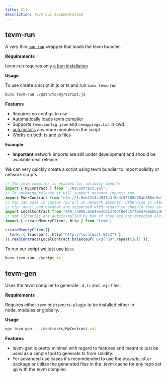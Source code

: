```yaml
---
title: Cli
description: Tevm CLI documentation
---
```


## tevm-run

A very thin [`bun run`](https://bun.sh/docs/cli/run) wrapper that loads the tevm bundler.

**Requirements**

tevm-run requires only [a bun installation](https://bun.sh/docs/installation)

**Usage**

To use create a script in js or ts and run `bunx tevm-run`

```bash
bunx tevm-run ./path/to/my/script.js
```

**Features**

- Requires no configs to use
- Automatically loads tevm compiler
- Supports `tevm.config.json` and `remappings.txt` in cwd
- [autoinstalls](https://bun.sh/docs/runtime/autoimport) any node modules in the script
- Works on both ts and js files

**Example**

- **Important** network imports are still under development and should be available next release.

We can very quickly create a script using tevm bundler to import solidity or network scripts

```typescript
// The tevm compiler is enabled for solidity imports
import { MyContract } from "./MyContract.sol";
// In upcoming release it will support network imports too
import PunkContract from "eth://1:0xb47e3cd837ddf8e4c57f05d70ab865de6e193bbb";
// You can pass in custom rpc url in network imports. Otherwise it uses public endpoint.
// tip: anvil and hardhat are supported with regard to chainId thus are not necessary if using default ports
import LocalContract from "eth://900:0xb47e3cd837ddf8e4c57f05d70ab865de6e193bbb?rpcurl=http://localhost:5432";
// npm libraries are autoinstalled by bun if they are not detected already
import { createMemoryClient, http } from "tevm";

createMemoryClient({
  fork: { transport: http("http://localhost:5432") },
}).readContract(LocalContract.balanceOf(`0x${"00".repeat(20)}`));
```

To run our script we just use [`bunx`](https://bun.sh/docs/cli/bunx)

```typescript
bunx tevm-run ./script.ts
```

## tevm-gen

Uses the tevm compiler to generate `.d.ts` and `.mjs` files.

**Requirements**

Requires either `tevm` or `@tevm/ts-plugin` to be installed either in node_modules or globally.

**Usage**

```typescript
npx tevm-gen . ./contracts/MyContract.sol
```

**Features**

- tevm-gen is pretty minimal with regard to features and meant to just be used as a simple tool to generate ts from solidity.
- For advanced use cases it's recomdended to use the `@tevm/bundler` package or utilize the generated files in the .tevm cache for any repo set up with the tevm compiler.
